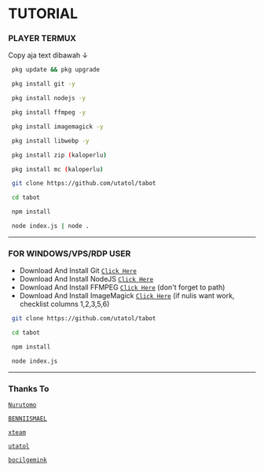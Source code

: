 # TUTORIAL

### PLAYER TERMUX
Copy aja text dibawah ↓
```bash
 pkg update && pkg upgrade

 pkg install git -y

 pkg install nodejs -y

 pkg install ffmpeg -y

 pkg install imagemagick -y

 pkg install libwebp -y

 pkg install zip (kaloperlu)

 pkg install mc (kaloperlu)

 git clone https://github.com/utatol/tabot

 cd tabot

 npm install

 node index.js | node .
```

---------

### FOR WINDOWS/VPS/RDP USER
* Download And Install Git [`Click Here`](https://git-scm.com/downloads) <br>
* Download And Install NodeJS [`Click Here`](https://nodejs.org/en/download) <br>
* Download And Install FFMPEG [`Click Here`](https://ffmpeg.org/download.html) (don't forget to path) 
* Download And Install ImageMagick [`Click Here`](https://imagemagick.org/script/download.php) (if nulis want work,  checklist columns 1,2,3,5,6) 
```bash
 git clone https://github.com/utatol/tabot

 cd tabot

 npm install

 node index.js
```
--------------

### Thanks To 
[`Nurutomo`](https://github.com/Nurutomo)

[`BENNIISMAEL`](https://github.com/botstylee)


[`xteam`](https://api.xteam.xyz)


[`utatol`](https://github.com/utatol)

[`bocilgemink`](https://github.com/BochilGaming)
